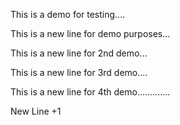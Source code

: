 This is a demo for testing....

This is a new line for demo purposes...

This is a new line for 2nd demo...

This is a new line for 3rd demo....

This is a new line for 4th demo.............


New Line +1